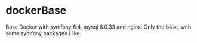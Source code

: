 # dockerBase
Base Docker with symfony 6.4, mysql 8.0.33 and nginx. Only the base, with some symfony packages i like. 
